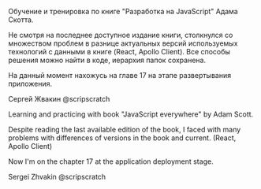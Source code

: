 Обучение и тренировка по книге "Разработка на JavaScript" Адама Скотта.

Не смотря на последнее доступное издание книги, столкнулся со множеством проблем в разнице актуальных версий используемых технологий с данными в книге (React, Apollo Client). Все способы решения можно найти в коде, иерархия папок сохранена.

На данный момент нахожусь на главе 17 на этапе развертывания приложения.

Сергей Жвакин @scripscratch

Learning and practicing with book "JavaScript everywhere" by Adam Scott.

Despite reading the last available edition of the book, I faced with many problems with differences of versions in the book and current. (React, Apollo Client)

Now I'm on the chapter 17 at the application deployment stage.

Sergei Zhvakin @scripscratch
